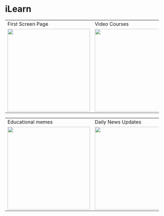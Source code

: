 # iLearn

<table>
  <tr>
    <td>First Screen Page</td>
     <td>Video Courses</td>
     <td>Video Player</td>
     <td>Discussion</td>
  </tr>
  <tr>
    <td><img src="https://play-lh.googleusercontent.com/2ZvEXAoGqhtr_1Y169xhvaDRdRRe5jB1jxNcv9bxYAlQpDiJAgmHaEFIB-JOj_BvDzw=w2560-h1440-rw" width=270></td>
    <td><img src="https://play-lh.googleusercontent.com/pugGA-WntWR0Ajw4shhF0ly6-osQy1p3J30Gmfo8nwtONl2iFF_b4KTZpiE5nbyZHgM=w2560-h1440-rw" width=270 ></td>
    <td><img src="https://play-lh.googleusercontent.com/4Y3XUaQ17AgeJAuhxzwuJsjGLzlwYZMBEk10yPK1Hge_fX6sN2VIF5zZdQN-vqPqqOE5=w2560-h1440-rw" width=270 ></td>
    <td><img src="https://play-lh.googleusercontent.com/fKoZDSDKA9J_mNVXgW7fZ7n9TAdtezxBylHOvzNAhZXsaQ7ckoul1I6zAVijlo8aATI=w2560-h1440-rw" width=270 ></td>
  </tr>
 </table>
 
 <table>
  <tr>
    <td>Educational memes</td>
     <td>Daily News Updates</td>
     <td>Free Dictionary</td>
     <td>Home Page Dark Mode</td>
  </tr>
  <tr>
    <td><img src="https://play-lh.googleusercontent.com/67s38PHkeHROoMm4VzFMxxRm9ttavzgtz0OYIVdaFZosr3l0oLaeXfxkNLD1A8oZaw=w2560-h1440-rw" width=270></td>
    <td><img src="https://play-lh.googleusercontent.com/84o3vGcuMgs5jqcGrAkrlXy7jaH8NuC7fGRNMGiKLJ0S4oLT8x984o3MKQZv-pyMDek=w2560-h1440-rw" width=270 ></td>
    <td><img src="https://play-lh.googleusercontent.com/FFgae5H293RmpDPOvKJ5HLc_3-uR2HMdmQxM-vY8uDufI-6uH8z6CG7qTkYNtqO2pw=w2560-h1440-rw" width=270 ></td>
    <td><img src="https://play-lh.googleusercontent.com/vDPEvAauF0o1QtLyzHvII-a8Sz_nIwrwK1p6YKddT6GR6jB8uka_94Pr_z6lmy8ssKe_=w2560-h1440-rw" width=270 ></td>
  </tr>
 </table>
